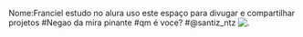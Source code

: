 Nome:Franciel
estudo no alura 
uso este espaço para divugar e compartilhar projetos
#Negao da mira pinante
#qm é voce?
#@santiz_ntz
![.](https://conteudo.imguol.com.br/c/esporte/8c/2019/04/09/flavio-caca-rato-teve-passagem-breve-pelo-atletico-itapemirim-so-nove-partidas-1554841242000_v2_900x506.jpg.webp)
